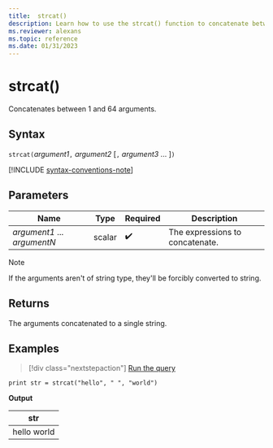 ```yaml
---
title:  strcat()
description: Learn how to use the strcat() function to concatenate between 1 and 64 arguments.
ms.reviewer: alexans
ms.topic: reference
ms.date: 01/31/2023
---
```

# strcat()

Concatenates between 1 and 64 arguments.

## Syntax

`strcat(`*argument1*`,` *argument2* [`,` *argument3* ... ]`)`

[!INCLUDE [syntax-conventions-note](../includes/syntax-conventions-note.md)]

## Parameters

| Name | Type | Required | Description |
|--|--|--|--|
| *argument1* ... *argumentN* | scalar |  :heavy_check_mark: | The expressions to concatenate.|

> [!NOTE]
> If the arguments aren't of string type, they'll be forcibly converted to string.

## Returns

The arguments concatenated to a single string.

## Examples

> [!div class="nextstepaction"]
> <a href="https://dataexplorer.azure.com/clusters/help/databases/Samples?query=H4sIAAAAAAAAAysoyswrUSguKVKwBZHJiSUaShmpOTn5SjoKSgogojy/KCdFSRMA4dg7JykAAAA=" target="_blank">Run the query</a>
  
```kusto
print str = strcat("hello", " ", "world")
```

**Output**

|str|
|---|
|hello world|
